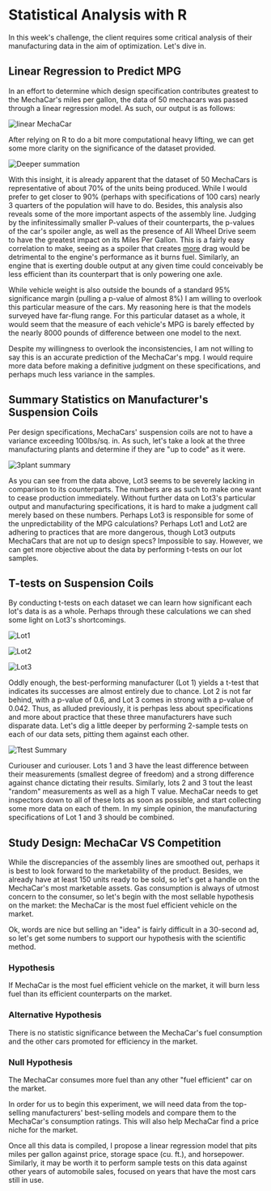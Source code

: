 # Statistical Analysis with R

In this week's challenge, the client requires some critical analysis of their manufacturing data in the aim of optimization. Let's dive in.

## Linear Regression to Predict MPG
In an effort to determine which design specification contributes greatest to the MechaCar's miles per gallon, the data of 50 mechacars was passed through a linear regression model. As such, our output is as follows:

![linear MechaCar](src='images/mechacar_linearcoefs.png')

After relying on R to do a bit more computational heavy lifting, we can get some more clarity on the significance of the dataset provided.

![Deeper summation](src='images/mechacar_linearreg.png')

With this insight, it is already apparent that the dataset of 50 MechaCars is representative of about 70% of the units being produced. While I would prefer to get closer to 90% (perhaps with specifications of 100 cars) nearly 3 quarters of the population will have to do. Besides, this analysis also reveals some of the more important aspects of the assembly line. Judging by the infinitessimally smaller P-values of their counterparts, the p-values of the car's spoiler angle, as well as the presence of All Wheel Drive seem to have the greatest impact on its Miles Per Gallon. This is a fairly easy correlation to make, seeing as a spoiler that creates <u>more</u> drag would be detrimental to the engine's performance as it burns fuel. Similarly, an engine that is exerting double output at any given time could conceivably be less efficient than its counterpart that is only powering one axle.

While vehicle weight is also outside the bounds of a standard 95% significance margin (pulling a p-value of almost 8%) I am willing to overlook this particular measure of the cars. My reasoning here is that the models surveyed have far-flung range. For this particular dataset as a whole, it would seem that the measure of each vehicle's MPG is barely effected by the nearly 8000 pounds of difference between one model to the next.

Despite my willingness to overlook the inconsistencies, I am not willing to say this is an accurate prediction of the MechaCar's mpg. I would require more data before making a definitive judgment on these specifications, and perhaps much less variance in the samples.

## Summary Statistics on Manufacturer's Suspension Coils

Per design specifications, MechaCars' suspension coils are not to have a variance exceeding 100lbs/sq. in. As such, let's take a look at the three manufacturing plants and determine if they are "up to code" as it were.

![3plant summary](src='images/3plants.png')

As you can see from the data above, Lot3 seems to be severely lacking in comparison to its counterparts. The numbers are as such to make one want to cease production immediately. Without further data on Lot3's particular output and manufacturing specifications, it is hard to make a judgment call merely based on these numbers. Perhaps Lot3 is responsible for some of the unpredictability of the MPG calculations? Perhaps Lot1 and Lot2 are adhering to practices that are more dangerous, though Lot3 outputs MechaCars that are not up to design specs? Impossible to say. However, we can get more objective about the data by performing t-tests on our lot samples.

## T-tests on Suspension Coils

By conducting t-tests on each dataset we can learn how significant each lot's data is as a whole. Perhaps through these calculations we can shed some light on Lot3's shortcomings.

![Lot1](src='images/lot1_ttest.png')

![Lot2](src='images/lot2_ttest.png')

![Lot3](src='images/lot3_ttest.png')

Oddly enough, the best-performing manufacturer (Lot 1) yields a t-test that indicates its successes are almost entirely due to chance. Lot 2 is not far behind, with a p-value of 0.6, and Lot 3 comes in strong with a p-value of 0.042. Thus, as alluded previously, it is perhpas less about specifications and more about practice that these three manufacturers have such disparate data. Let's dig a little deeper by performing 2-sample tests on each of our data sets, pitting them against each other.

![Ttest Summary](src='images/alllot_ttest.png')

Curiouser and curiouser. Lots 1 and 3 have the least difference between their measurements (smallest degree of freedom) and a strong difference against chance dictating their results. Similarly, lots 2 and 3 tout the least "random" measurements as well as a high T value. MechaCar needs to get inspectors down to all of these lots as soon as possible, and start collecting some more data on each of them. In my simple opinion, the manufacturing specifications of Lot 1 and 3 should be combined.


## Study Design: MechaCar VS Competition

While the discrepancies of the assembly lines are smoothed out, perhaps it is best to look forward to the marketability of the product. Besides, we already have at least 150 units ready to be sold, so let's get a handle on the MechaCar's most marketable assets. Gas consumption is always of utmost concern to the consumer, so let's begin with the most sellable hypothesis on the market: the MechaCar is the most fuel efficient vehicle on the market.

Ok, words are nice but selling an "idea" is fairly difficult in a 30-second ad, so let's get some numbers to support our hypothesis with the scientific method.

### Hypothesis
If MechaCar is the most fuel efficient vehicle on the market, it will burn less fuel than its efficient counterparts on the market.

### Alternative Hypothesis
There is no statistic significance between the MechaCar's fuel consumption and the other cars promoted for efficiency in the market.

### Null Hypothesis
The MechaCar consumes more fuel than any other "fuel efficient" car on the market.


In order for us to begin this experiment, we will need data from the top-selling manufacturers' best-selling models and compare them to the MechaCar's consumption ratings. This will also help MechaCar find a price niche for the market.

Once all this data is compiled, I propose a linear regression model that pits miles per gallon against price, storage space (cu. ft.), and horsepower. Similarly, it may be worth it to perform sample tests on this data against other years of automobile sales, focused on years that have the most cars still in use.